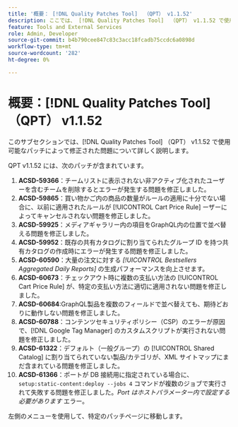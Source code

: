 ```yaml
---
title: '概要： [!DNL Quality Patches Tool]  （QPT） v1.1.52'
description: ここでは、 [!DNL Quality Patches Tool]  （QPT） v1.1.52 で使用可能なパッチによって修正された問題について詳しく説明します。
feature: Tools and External Services
role: Admin, Developer
source-git-commit: b4b790cee847c83c3acc18fcadb75ccdc6a0898d
workflow-type: tm+mt
source-wordcount: '282'
ht-degree: 0%

---
```


# 概要：[!DNL Quality Patches Tool] （QPT） v1.1.52

このサブセクションでは、[!DNL Quality Patches Tool] （QPT） v1.1.52 で使用可能なパッチによって修正された問題について詳しく説明します。

QPT v1.1.52 には、次のパッチが含まれています。

1. **ACSD-59366**：チームリストに表示されない非アクティブ化されたユーザーを含むチームを削除するとエラーが発生する問題を修正しました。
1. **ACSD-59865**：買い物かご内の商品の数量がルールの適用に十分でない場合に、以前に適用されたルールが [!UICONTROL Cart Price Rule] ーザーによってキャンセルされない問題を修正しました。
1. **ACSD-59925**：メディアギャラリー内の項目をGraphQL内の位置で並べ替える問題を修正しました。
1. **ACSD-59952**：既存の共有カタログに割り当てられたグループ ID を持つ共有カタログの作成時にエラーが発生する問題を修正しました。
1. **ACSD-60590**：大量の注文に対する *[!UICONTROL Bestsellers Aggregated Daily Reports]* の生成パフォーマンスを向上させます。
1. **ACSD-60673**：チェックアウト時に複数の支払い方法の [!UICONTROL Cart Price Rule] が、特定の支払い方法に適切に適用されない問題を修正しました。
1. **ACSD-60684**:GraphQL製品を複数のフィールドで並べ替えても、期待どおりに動作しない問題を修正しました。
1. **ACSD-60788**：コンテンツセキュリティポリシー（CSP）のエラーが原因で、[!DNL Google Tag Manager] のカスタムスクリプトが実行されない問題を修正しました。
1. **ACSD-61322**：デフォルト（一般グループ）の [!UICONTROL Shared Catalog] に割り当てられていない製品/カテゴリが、XML サイトマップにまだ含まれている問題を修正しました。
1. **ACSD-61366**：ポートが DB 接続用に指定されている場合に、`setup:static-content:deploy --jobs 4` コマンドが複数のジョブで実行されて失敗する問題を修正しました。*Port はホストパラメーター内で設定する必要があります* エラー。

左側のメニューを使用して、特定のパッチページに移動します。
